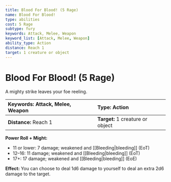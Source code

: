 ```yaml
---
title: Blood For Blood! (5 Rage)
name: Blood For Blood!
type: abilities
cost: 5 Rage
subtype: fury
keywords: Attack, Melee, Weapon
keyword_list: [Attack, Melee, Weapon]
ability_type: Action
distance: Reach 1
target: 1 creature or object
---
```


# Blood For Blood! (5 Rage)

A mighty strike leaves your foe reeling.

| **Keywords:** Attack, Melee, Weapon | **Type:** Action                 |
| :---------------------------------- | :------------------------------- |
| **Distance:** Reach 1               | **Target:** 1 creature or object |

**Power Roll + Might:**

- 11 or lower: 7 damage; weakened and [[Bleeding|bleeding]] (EoT)
- 12–16: 11 damage; weakened and [[Bleeding|bleeding]] (EoT)
- 17+: 17 damage; weakened and [[Bleeding|bleeding]] (EoE)

**Effect:** You can choose to deal 1d6 damage to yourself to deal an extra 2d6 damage to the target.
